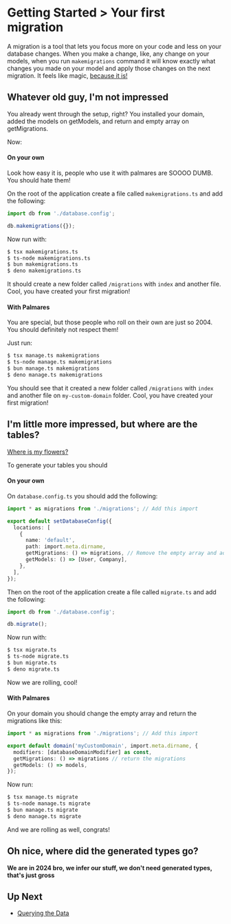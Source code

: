 # Getting Started > Your first migration

A migration is a tool that lets you focus more on your code and less on your database changes. When you make a change, like, any change on your models, when you run `makemigrations` command it will know exactly what changes you made on your model and apply those changes on the next migration. It feels like magic, [because it is!](https://www.youtube.com/watch?v=Iz-8CSa9xj8)

## Whatever old guy, I'm not impressed

You already went through the setup, right? You installed your domain, added the models on getModels, and return and empty array on getMigrations.

Now:

#### On your own

Look how easy it is, people who use it with palmares are SOOOO DUMB. You should hate them!

On the root of the application create a file called `makemigrations.ts` and add the following:

```ts
import db from './database.config';

db.makemigrations({});
```

Now run with:

```sh
$ tsx makemigrations.ts
$ ts-node makemigrations.ts
$ bun makemigrations.ts
$ deno makemigrations.ts
```

It should create a new folder called `/migrations` with `index` and another file. Cool, you have created your first migration!

#### With Palmares

You are special, but those people who roll on their own are just so 2004. You should definitely not respect them!

Just run:

```sh
$ tsx manage.ts makemigrations
$ ts-node manage.ts makemigrations
$ bun manage.ts makemigrations
$ deno manage.ts makemigrations
```

You should see that it created a new folder called `/migrations` with `index` and another file on `my-custom-domain` folder. Cool, you have created your first migration!

## I'm little more impressed, but where are the tables?

[Where is my flowers?](https://youtu.be/NhwUy1tS-us?si=BUfgT6pJ8FOMPpdu&t=6)

To generate your tables you should

#### On your own

On `database.config.ts` you should add the following:

```ts
import * as migrations from './migrations'; // Add this import

export default setDatabaseConfig({
  locations: [
    {
      name: 'default',
      path: import.meta.dirname,
      getMigrations: () => migrations, // Remove the empty array and add this
      getModels: () => [User, Company],
    },
  ],
});
```

Then on the root of the application create a file called `migrate.ts` and add the following:

```ts
import db from './database.config';

db.migrate();
```

Now run with:

```sh
$ tsx migrate.ts
$ ts-node migrate.ts
$ bun migrate.ts
$ deno migrate.ts
```

Now we are rolling, cool!

#### With Palmares

On your domain you should change the empty array and return the migrations like this:

```ts
import * as migrations from './migrations'; // Add this import

export default domain('myCustomDomain', import.meta.dirname, {
  modifiers: [databaseDomainModifier] as const,
  getMigrations: () => migrations // return the migrations
  getModels: () => models,
});
```

Now run:

```sh
$ tsx manage.ts migrate
$ ts-node manage.ts migrate
$ bun manage.ts migrate
$ deno manage.ts migrate
```

And we are rolling as well, congrats!

## Oh nice, where did the generated types go?

**We are in 2024 bro, we infer our stuff, we don't need generated types, that's just gross**

## Up Next

- [Querying the Data](https://github.com/palmaresHQ/palmares/blob/model-fields-new-api/packages/databases/docs/doers/getting-started/querying-the-data.md)
